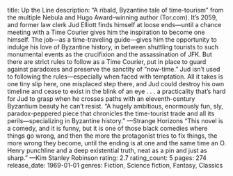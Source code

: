 title: Up the Line
description: “A ribald, Byzantine tale of time-tourism” from the multiple Nebula and Hugo Award–winning author (Tor.com). It’s 2059, and former law clerk Jud Elliott finds himself at loose ends—until a chance meeting with a Time Courier gives him the inspiration to become one himself. The job—as a time-traveling guide—gives him the opportunity to indulge his love of Byzantine history, in between shuttling tourists to such monumental events as the crucifixion and the assassination of JFK. But there are strict rules to follow as a Time Courier, put in place to guard against paradoxes and preserve the sanctity of “now-time.” Jud isn’t used to following the rules—especially when faced with temptation. All it takes is one tiny slip here, one misplaced step there, and Jud could destroy his own timeline and cease to exist in the blink of an eye . . . a practicality that’s hard for Jud to grasp when he crosses paths with an eleventh-century Byzantium beauty he can’t resist. “A hugely ambitious, enormously fun, sly, paradox-peppered piece that chronicles the time-tourist trade and all its perils—specializing in Byzantine history.” —Strange Horizons “This novel is a comedy, and it is funny, but it is one of those black comedies where things go wrong, and then the more the protagonist tries to fix things, the more wrong they become, until the ending is at one and the same time an O. Henry punchline and a deep existential truth, neat as a pin and just as sharp.” —Kim Stanley Robinson
rating: 2.7
rating_count: 5
pages: 274
release_date: 1969-01-01
genres: Fiction, Science fiction, Fantasy, Classics